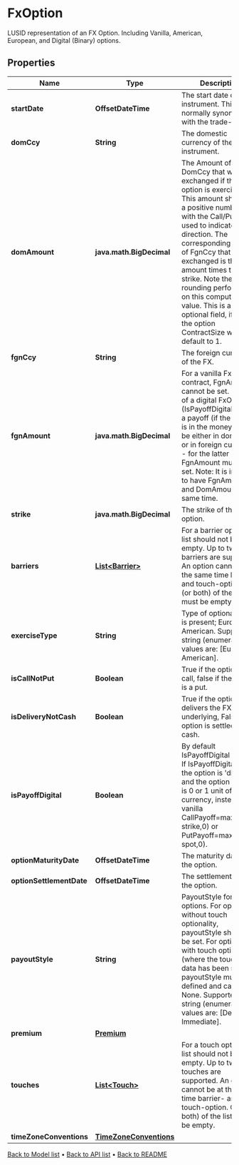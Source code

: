 

# FxOption

LUSID representation of an FX Option. Including Vanilla, American, European, and Digital (Binary) options.

## Properties

| Name | Type | Description | Notes |
|------------ | ------------- | ------------- | -------------|
|**startDate** | **OffsetDateTime** | The start date of the instrument. This is normally synonymous with the trade-date. |  |
|**domCcy** | **String** | The domestic currency of the instrument. |  |
|**domAmount** | **java.math.BigDecimal** | The Amount of DomCcy that will be exchanged if the option is exercised. This amount should be a positive number, with the Call/Put flag used to indicate direction. The corresponding amount of FgnCcy that will be exchanged is this amount times the strike. Note there is no rounding performed on this computed value. This is an optional field, if not set the option ContractSize will default to 1. |  [optional] |
|**fgnCcy** | **String** | The foreign currency of the FX. |  |
|**fgnAmount** | **java.math.BigDecimal** | For a vanilla FxOption contract, FgnAmount cannot be set. In case of a digital FxOption (IsPayoffDigital&#x3D;&#x3D;true) a payoff (if the option is in the money) can be either in domestic or in foreign currency - for the latter FgnAmount must be set. Note: It is invalid to have FgnAmount and DomAmount at the same time. |  [optional] |
|**strike** | **java.math.BigDecimal** | The strike of the option. |  [optional] |
|**barriers** | [**List&lt;Barrier&gt;**](Barrier.md) | For a barrier option the list should not be empty. Up to two barriers are supported. An option cannot be at the same time barrier- and touch-option. One (or both) of the lists must be empty. |  [optional] |
|**exerciseType** | **String** | Type of optionality that is present; European, American.  Supported string (enumeration) values are: [European, American]. |  [optional] |
|**isCallNotPut** | **Boolean** | True if the option is a call, false if the option is a put. |  |
|**isDeliveryNotCash** | **Boolean** | True if the option delivers the FX underlying, False if the option is settled in cash. |  |
|**isPayoffDigital** | **Boolean** | By default IsPayoffDigital is false. If IsPayoffDigital&#x3D;true, the option is &#39;digital&#39;, and the option payoff is 0 or 1 unit of currency, instead of a vanilla CallPayoff&#x3D;max(spot-strike,0) or PutPayoff&#x3D;max(strike-spot,0). |  [optional] |
|**optionMaturityDate** | **OffsetDateTime** | The maturity date of the option. |  |
|**optionSettlementDate** | **OffsetDateTime** | The settlement date of the option. |  |
|**payoutStyle** | **String** | PayoutStyle for touch options.   For options without touch optionality, payoutStyle should not be set. For options with touch optionality (where the touches data has been set), payoutStyle must be defined and cannot be None.  Supported string (enumeration) values are: [Deferred, Immediate]. |  [optional] |
|**premium** | [**Premium**](Premium.md) |  |  [optional] |
|**touches** | [**List&lt;Touch&gt;**](Touch.md) | For a touch option the list should not be empty. Up to two touches are supported. An option cannot be at the same time barrier- and touch-option. One (or both) of the lists must be empty. |  [optional] |
|**timeZoneConventions** | [**TimeZoneConventions**](TimeZoneConventions.md) |  |  [optional] |



[Back to Model list](../README.md#documentation-for-models) &#8226; [Back to API list](../README.md#documentation-for-api-endpoints) &#8226; [Back to README](../README.md)


